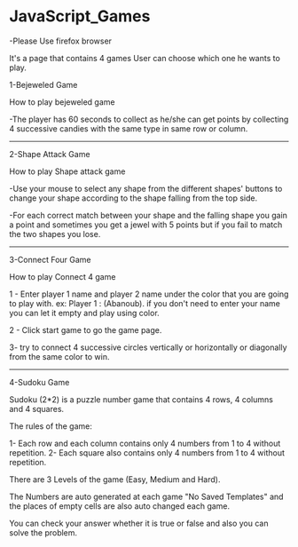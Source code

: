 # JavaScript_Games


-Please Use firefox browser 

It's a page that contains 4 games 
User can choose which one he wants to play.

1-Bejeweled Game

How to play bejeweled game

-The player has 60 seconds to collect as he/she can get points by collecting 4 successive candies with the same 
type in same row or column.

------------------------------------------------------------------------------------------------------------------

2-Shape Attack Game
              
How to play Shape attack game

-Use your mouse to select any shape from the different shapes' buttons to change your shape 
according to the shape falling from the top side.

-For each correct match between your shape and the falling shape you gain a point and sometimes you get 
a jewel with 5 points but if you fail to match the two shapes you lose. 

------------------------------------------------------------------------------------------------------------------

3-Connect Four Game

How to play Connect 4 game

1 - Enter player 1 name and player 2 name under the color that you are going to play with. 
ex: Player 1 : (Abanoub). if you don't need to enter your name you can let it empty and play using color.

2 - Click start game to go the game page.

3- try to connect 4 successive circles vertically or horizontally or diagonally 
from the same color to win.

------------------------------------------------------------------------------------------------------------------

4-Sudoku Game
 
Sudoku (2*2) is a puzzle number game that contains 4 rows, 4 columns and 4 squares.

The rules of the game:

1- Each row and each column contains only 4 numbers from 1 to 4 without repetition.
2- Each square also contains only 4 numbers from 1 to 4 without repetition.

There are 3 Levels of the game (Easy, Medium and Hard).

The Numbers are auto generated at each game "No Saved Templates" and the places of empty cells are also auto changed each game.

You can check your answer whether it is true or false and also you can solve the problem.

